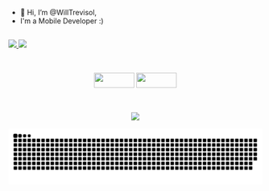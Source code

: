 - 👋 Hi, I’m @WillTrevisol,
- I'm a Mobile Developer :)

##

<div>
  <a href="https://github.com/WillTrevisol">
  <img width="48%" src="https://github-readme-stats.vercel.app/api?username=WillTrevisol&show_icons=true&theme=onedark&include_all_commits=true&count_private=true"/>
  <img width="40%" src="https://github-readme-stats.vercel.app/api/top-langs/?username=WillTrevisol&layout=compact&theme=onedark"/></a>
</div>

##

<div align="center"><br>
  <img height="30" width="80" src="https://img.shields.io/badge/Dart-0175C2?style=for-the-badge&logo=dart&logoColor=white"/>
  <img height="30" width="80" src="https://img.shields.io/badge/Flutter-02569B?style=for-the-badge&logo=flutter&logoColor=white"/>
</div>

##

<div align="center"><br>
  <a href="https://www.linkedin.com/in/williantrevisol">
  <img src="https://img.shields.io/badge/LinkedIn-0077B5?style=for-the-badge&logo=linkedin&logoColor=white"/>
  </a>
</div>

![snake gif](https://github.com/WillTrevisol/WillTrevisol/blob/output/github-contribution-grid-snake.svg)
